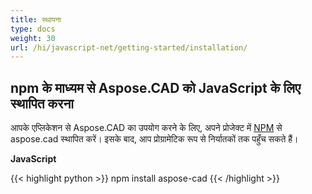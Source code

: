 ```yaml
---
title: स्थापना
type: docs
weight: 30
url: /hi/javascript-net/getting-started/installation/
---
```


## **npm के माध्यम से Aspose.CAD को JavaScript के लिए स्थापित करना**

आपके एप्लिकेशन से Aspose.CAD का उपयोग करने के लिए, अपने प्रोजेक्ट में [NPM](https://www.npmjs.com/@aspose-cad/) से aspose.cad स्थापित करें। इसके बाद, आप प्रोग्रामेटिक रूप से निर्यातकों तक पहुँच सकते हैं।

**JavaScript**

{{< highlight python >}}
npm install aspose-cad
{{< /highlight >}}
